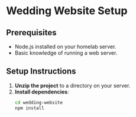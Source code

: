 # Wedding Website Setup

## Prerequisites
- Node.js installed on your homelab server.
- Basic knowledge of running a web server.

## Setup Instructions
1. **Unzip the project** to a directory on your server.
2. **Install dependencies**:
   ```bash
   cd wedding-website
   npm install
